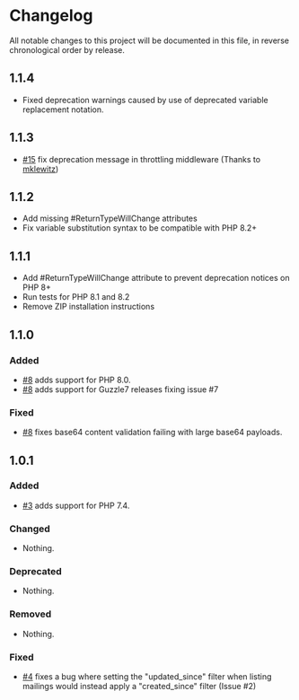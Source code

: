 # Changelog

All notable changes to this project will be documented in this file, in reverse chronological order by release.

## 1.1.4
- Fixed deprecation warnings caused by use of deprecated variable replacement notation. 

## 1.1.3
- [#15](https://github.com/rapidmail/rapidmail-apiv3-client-php/pull/15) fix deprecation message in throttling
middleware (Thanks to [mklewitz](https://github.com/mklewitz))

## 1.1.2
- Add missing #ReturnTypeWillChange attributes
- Fix variable substitution syntax to be compatible with PHP 8.2+

## 1.1.1
- Add #ReturnTypeWillChange attribute to prevent deprecation notices on PHP 8+
- Run tests for PHP 8.1 and 8.2
- Remove ZIP installation instructions 

## 1.1.0
### Added
- [#8](https://github.com/rapidmail/rapidmail-apiv3-client-php/pull/8) adds support for PHP 8.0.
- [#8](https://github.com/rapidmail/rapidmail-apiv3-client-php/pull/8) adds support for Guzzle7 releases
fixing issue #7
  
### Fixed
- [#8](https://github.com/rapidmail/rapidmail-apiv3-client-php/pull/8) fixes base64 content validation
failing with large base64 payloads.

## 1.0.1

### Added

- [#3](https://github.com/rapidmail/rapidmail-apiv3-client-php/pull/3) adds support for PHP 7.4.

### Changed

- Nothing.

### Deprecated

- Nothing.

### Removed

- Nothing.

### Fixed

- [#4](https://github.com/rapidmail/rapidmail-apiv3-client-php/pull/4) fixes a bug where setting the "updated_since"
filter when listing mailings would instead apply a "created_since" filter (Issue #2)
